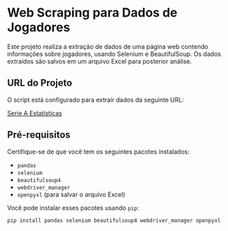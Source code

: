# Web Scraping para Dados de Jogadores

Este projeto realiza a extração de dados de uma página web contendo informações sobre jogadores, usando Selenium e BeautifulSoup. Os dados extraídos são salvos em um arquivo Excel para posterior análise.

## URL do Projeto

O script está configurado para extrair dados da seguinte URL:

[Serie A Estatísticas](https://fbref.com/pt/comps/24/stats/Serie-A-Estatisticas)

## Pré-requisitos

Certifique-se de que você tem os seguintes pacotes instalados:

- `pandas`
- `selenium`
- `beautifulsoup4`
- `webdriver_manager`
- `openpyxl` (para salvar o arquivo Excel)

Você pode instalar esses pacotes usando `pip`:

```bash
pip install pandas selenium beautifulsoup4 webdriver_manager openpyxl
